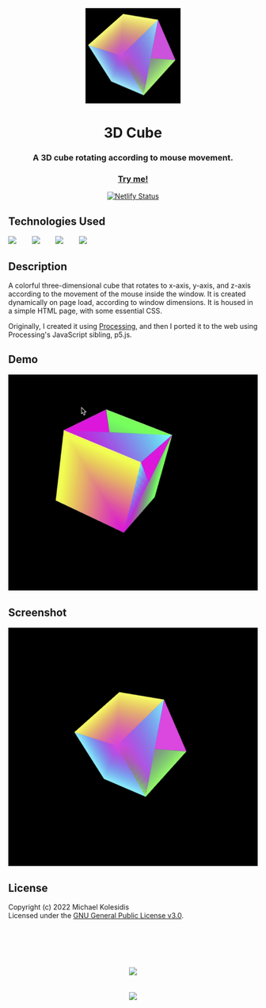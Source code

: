 <div align="center">
  <img src="./icons/icon-192x192.png">
  <h1>3D Cube</h1>
  
  <h3>A 3D cube rotating according to mouse movement. </h3>

  <a href="https://3d-cubejs.netlify.app/"><h3>Try me!</h3></a>

  [![Netlify Status](https://api.netlify.com/api/v1/badges/ec161aec-7226-4c20-a967-b48d1ae96cba/deploy-status)](https://app.netlify.com/sites/3d-cubejs/deploys)

</div>
  
  

## Technologies Used

<a href="https://p5js.org/"><img src="https://github.com/michaelkolesidis/tech-icons/blob/main/icons/p5js/p5js.svg" height="50px"/></a>
&nbsp;&nbsp;&nbsp;&nbsp;&nbsp;&nbsp;
<a href="https://en.wikipedia.org/wiki/JavaScript"><img src="https://github.com/michaelkolesidis/tech-icons/blob/main/icons/javascript/javascript-original.svg" height="50px" /></a>
&nbsp;&nbsp;&nbsp;&nbsp;&nbsp;&nbsp;
<a href="https://en.wikipedia.org/wiki/CSS"><img src="https://github.com/michaelkolesidis/tech-icons/blob/main/icons/css3/css3-plain.svg" height="50px" /></a>
&nbsp;&nbsp;&nbsp;&nbsp;&nbsp;&nbsp;
<img src="https://github.com/michaelkolesidis/tech-icons/blob/main/icons/html5/html5-plain.svg" height="50px" />
&nbsp;&nbsp;&nbsp;&nbsp;&nbsp;&nbsp;



## Description

<p>A colorful three-dimensional cube that rotates to x-axis, y-axis, and z-axis according to the movement of  the mouse inside the window. It is created dynamically on page load, according to window dimensions. It is housed in a simple HTML page, with some essential CSS.</p>

<p>Originally, I created it using <a href="https://processing.org/">Processing</a>, and then I ported it to the web using Processing's JavaScript sibling, p5.js.</p>



## Demo

<img src="./screenshots/demo-01.gif">



## Screenshot

<img src="./screenshots/screenshot.png">



## License

Copyright (c) 2022 Michael Kolesidis<br>
Licensed under the [GNU General Public License v3.0](https://github.com/michaelkolesidis/webproject-script/blob/main/LICENSE).



<br>
<br>



[//]: # (Free Software)
<div align="center">
  <br>
  <br>

  <a href="https://github.com/michaelkolesidis/made-with-linux" target="_blank"><img src="https://upload.wikimedia.org/wikipedia/commons/thumb/f/f9/Made_with_Linux.png/240px-Made_with_Linux.png"></a>
</div>
<br>                                                      
<div align="center">
  <a href="https://endsoftwarepatents.org/innovating-without-patents"><img style="height: 90px;" src="https://static.fsf.org/nosvn/esp/logos/innovating-without-patents.svg"></a>
</div>

